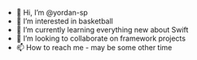 - 👋 Hi, I’m @yordan-sp
- 👀 I’m interested in basketball
- 🌱 I’m currently learning everything new about Swift
- 💞️ I’m looking to collaborate on framework projects
- 📫 How to reach me - may be some other time

<!---
yordan-sp/yordan-sp is a ✨ special ✨ repository because its `README.md` (this file) appears on your GitHub profile.
You can click the Preview link to take a look at your changes.
--->
